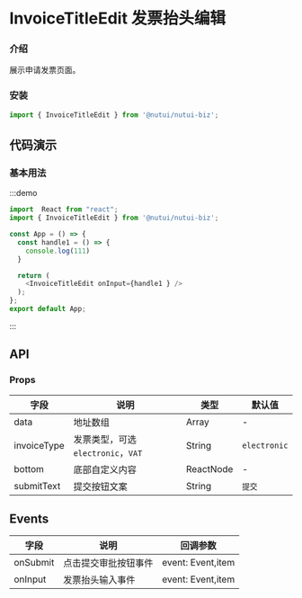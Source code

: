#  InvoiceTitleEdit 发票抬头编辑

### 介绍

展示申请发票页面。

### 安装

```javascript
import { InvoiceTitleEdit } from '@nutui/nutui-biz';
```


## 代码演示

### 基本用法

:::demo

```ts
import  React from "react";
import { InvoiceTitleEdit } from '@nutui/nutui-biz';

const App = () => {
  const handle1 = () => {
    console.log(111)
  }

  return (
    <InvoiceTitleEdit onInput={handle1 } />
  );
};
export default App;
```

:::


## API

### Props


| 字段    | 说明                                       | 类型    | 默认值    |
|---------|--------------------------------------------|---------|-----------|
| data   | 地址数组                                 | Array  | -         |
| invoiceType   | 发票类型，可选 `electronic`，`VAT`    | String  | `electronic`         |
| bottom   | 底部自定义内容     | ReactNode  | -         |
| submitText   | 提交按钮文案       | String  | `提交`        |


## Events
| 字段 | 说明 | 回调参数 |
|----- | ----- | -----  |
| onSubmit | 点击提交审批按钮事件 |  event: Event,item |
| onInput | 发票抬头输入事件 |  event: Event,item |